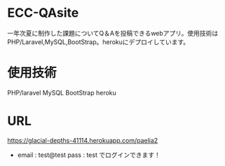 # ECC-QAsite
一年次夏に制作した課題についてQ＆Aを投稿できるwebアプリ。使用技術はPHP/Laravel,MySQL,BootStrap。herokuにデプロイしています。

# 使用技術
PHP/laravel
MySQL
BootStrap
heroku

# URL
https://glacial-depths-41114.herokuapp.com/paelia2
* email : test@test  pass : test でログインできます！
